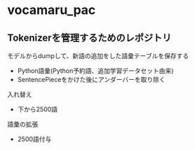 # vocamaru_pac

## Tokenizerを管理するためのレポジトリ
モデルからdumpして、新語の追加をした語彙テーブルを保存する
- Python語彙(Python予約語、追加学習データセット由来) 
- SentencePieceをかけた後にアンダーバーを取り除く

入れ替え
- 下から2500語

語彙の拡張
- 2500語付与
